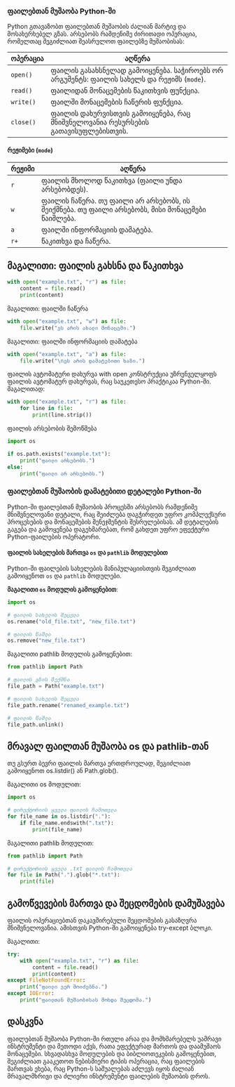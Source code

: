 ### **ფაილებთან მუშაობა Python-ში**

Python გთავაზობთ ფაილებთან მუშაობის ძალიან მარტივ და მოსახერხებელ გზას. არსებობს რამდენიმე ძირითადი ოპერაცია, რომელთაც შეგიძლიათ შეასრულოთ ფაილებზე მუშაობისას:

| **ოპერაცია** | **აღწერა**                                                                                |
| ------------ | ----------------------------------------------------------------------------------------- |
| `open()`     | ფაილის გასახსნელად გამოიყენება. საჭიროებს ორ არგუმენტს: ფაილის სახელს და რეჟიმს (`mode`). |
| `read()`     | ფაილიდან მონაცემების წაკითხვის ფუნქცია.                                                   |
| `write()`    | ფაილში მონაცემების ჩაწერის ფუნქცია.                                                       |
| `close()`    | ფაილის დახურვისთვის გამოიყენება, რაც მნიშვნელოვანია რესურსების გათავისუფლებისთვის.        |

#### **რეჟიმები (`mode`)**

| **რეჟიმი** | **აღწერა**                                                                                      |
| ---------- | ----------------------------------------------------------------------------------------------- |
| `r`        | ფაილის მხოლოდ წაკითხვა (ფაილი უნდა არსებობდეს).                                                 |
| `w`        | ფაილის ჩაწერა. თუ ფაილი არ არსებობს, ის შეიქმნება. თუ ფაილი არსებობს, მისი მონაცემები წაიშლება. |
| `a`        | ფაილში ინფორმაციის დამატება.                                                                    |
| `r+`       | წაკითხვა და ჩაწერა.                                                                             |

## **მაგალითი: ფაილის გახსნა და წაკითხვა**

```python
with open("example.txt", "r") as file:
    content = file.read()
    print(content)
```

მაგალითი: ფაილში ჩაწერა

```python
with open("example.txt", "w") as file:
    file.write("ეს არის ახალი მონაცემი.")
```

მაგალითი: ფაილში ინფორმაციის დამატება

```python
with open("example.txt", "a") as file:
    file.write("\nეს არის დამატებითი ხაზი.")
```

ფაილის ავტომატური დახურვა
with open კონსტრუქცია უზრუნველყოფს ფაილის ავტომატურ დახურვას, რაც საუკეთესო პრაქტიკაა Python-ში. მაგალითად:

```python
with open("example.txt", "r") as file:
    for line in file:
        print(line.strip())
```

ფაილის არსებობის შემოწმება

```python
import os

if os.path.exists("example.txt"):
    print("ფაილი არსებობს.")
else:
    print("ფაილი არ არსებობს.")
```

### **ფაილებთან მუშაობის დამატებითი დეტალები Python-ში**

Python-ში ფაილებთან მუშაობის პროცესში არსებობს რამდენიმე მნიშვნელოვანი დეტალი, რაც შეიძლება დაგჭირდეთ უფრო კომპლექსური პროცესების და მონაცემების მენეჯმენტის შესრულებისას. ამ დეტალების გაგება და გამოყენება დაგეხმარებათ, რომ გახდეთ უფრო ეფექტური Python-ფაილების ოპერატორი.

#### **ფაილის სახელების მართვა `os` და `pathlib` მოდულებით**

Python-ში ფაილების სახელების მანიპულაციისთვის შეგიძლიათ გამოიყენოთ `os` და `pathlib` მოდულები.

**მაგალითი `os` მოდულის გამოყენებით**:

```python
import os

# ფაილის სახელის შეცვლა
os.rename("old_file.txt", "new_file.txt")

# ფაილის წაშლა
os.remove("new_file.txt")
```

მაგალითი pathlib მოდულის გამოყენებით:

```python
from pathlib import Path

# ფაილის გზის შექმნა
file_path = Path("example.txt")

# ფაილის სახელის შეცვლა
file_path.rename("renamed_example.txt")

# ფაილის წაშლა
file_path.unlink()
```

## მრავალ ფაილთან მუშაობა os და pathlib-თან

თუ გსურთ ბევრი ფაილის მართვა ერთდროულად, შეგიძლიათ გამოიყენოთ os.listdir() ან Path.glob().

მაგალითი os მოდულით:

```python
import os

# დირექტორიის ყველა ფაილის ჩამოთვლა
for file_name in os.listdir("."):
    if file_name.endswith(".txt"):
        print(file_name)
```

მაგალითი pathlib მოდულით:

```python
from pathlib import Path

# დირექტორიის ყველა .txt ფაილის ჩამოთვლა
for file in Path(".").glob("*.txt"):
    print(file)
```

## გამოწვევების მართვა და შეცდომების დამუშავება

ფაილის ოპერაციებთან დაკავშირებული შეცდომების გასაზღვრა მნიშვნელოვანია. ამისთვის Python-ში გამოიყენება try-except ბლოკი.

მაგალითი:

```python
try:
    with open("example.txt", "r") as file:
        content = file.read()
        print(content)
except FileNotFoundError:
    print("ფაილი ვერ მოიძებნა.")
except IOError:
    print("ფაილთან მუშაობისას მოხდა შეცდომა.")
```

## დასკვნა

ფაილებთან მუშაობა Python-ში რთული არაა და მომხმარებელს უამრავი ინსტრუმენტი და მეთოდი აქვს, რათა ეფექტურად მართოს და დაამუშაოს მონაცემები. სხვადასხვა მოდულების და ბიბლიოთეკების გამოყენებით, შეგიძლიათ გააკეთოთ ნებისმიერი ტიპის ოპერაცია, რაც ფაილების მართვას ეხება, რაც Python-ს საშუალებას აძლევს იყოს ძალიან მრავალმხრივი და ძლიერი ინსტრუმენტი ფაილების მუშაობის დროს.
